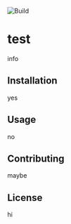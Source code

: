 ![Build](https://img.shields.io/badge/build-passing-brightgreen)

# test
info

## Installation
yes

## Usage
no

## Contributing
maybe

## License
hi


